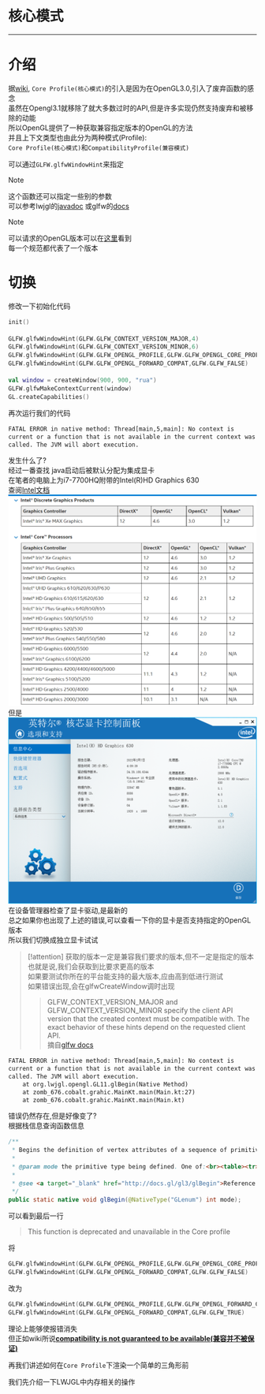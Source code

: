 # 核心模式

---

# 介绍

据[wiki](https://www.khronos.org/opengl/wiki/OpenGL_Context#Context_types),
`Core Profile(核心模式)`的引入是因为在OpenGL3.0,引入了废弃函数的感念  
虽然在Opengl3.1就移除了就大多数过时的API,但是许多实现仍然支持废弃和被移除的动能  
所以OpenGL提供了一种获取兼容指定版本的OpenGL的方法  
并且上下文类型也由此分为两种模式(Profile):  
`Core Profile(核心模式)`和`CompatibilityProfile(兼容模式)`

可以通过`GLFW.glfwWindowHint`来指定

> [!note]
> 这个函数还可以指定一些别的参数  
> 可以参考lwjgl的[javadoc](https://javadoc.lwjgl.org/org/lwjgl/glfw/GLFW.html#glfwWindowHint(int,int))
> 或glfw的[docs](https://www.glfw.org/docs/latest/window_guide.html#window_hints_ctx)

> [!note]
> 可以请求的OpenGL版本可以在[这里](https://www.khronos.org/registry/OpenGL/index_gl.php)看到  
> 每一个规范都代表了一个版本

# 切换

修改一下初始化代码

````kotlin
init()

GLFW.glfwWindowHint(GLFW.GLFW_CONTEXT_VERSION_MAJOR,4)
GLFW.glfwWindowHint(GLFW.GLFW_CONTEXT_VERSION_MINOR,6)
GLFW.glfwWindowHint(GLFW.GLFW_OPENGL_PROFILE,GLFW.GLFW_OPENGL_CORE_PROFILE)
GLFW.glfwWindowHint(GLFW.GLFW_OPENGL_FORWARD_COMPAT,GLFW.GLFW_FALSE)

val window = createWindow(900, 900, "rua")
GLFW.glfwMakeContextCurrent(window)
GL.createCapabilities()
````

再次运行我们的代码

````
FATAL ERROR in native method: Thread[main,5,main]: No context is current or a function that is not available in the current context was called. The JVM will abort execution.
````

发生什么了?  
经过一番查找 java启动后被默认分配为集成显卡  
在笔者的电脑上为i7-7700HQ附带的Intel(R)HD Graphics 630  
查阅[Intel文档](https://www.intel.com/content/www/us/en/support/articles/000005524/graphics.html)  
![img.png](IntelGpuOpenglSupport.png)
但是  
![img.png](IntelPanel.png)  
在设备管理器检查了显卡驱动,是最新的  
总之如果你也出现了上述的错误,可以查看一下你的显卡是否支持指定的OpenGL版本  
所以我们切换成独立显卡试试

> [!attention]
> 获取的版本一定是兼容我们要求的版本,但不一定是指定的版本  
> 也就是说,我们会获取到比要求更高的版本  
> 如果要测试你所在的平台能支持的最大版本,应由高到低进行测试  
> 如果错误出现,会在glfwCreateWindow调时出现
> > GLFW_CONTEXT_VERSION_MAJOR and GLFW_CONTEXT_VERSION_MINOR specify the client API version that the created context must be compatible with. The exact behavior of these hints depend on the requested client API.  
> 摘自[glfw docs](https://www.glfw.org/docs/latest/window.html#window_hints)

````
FATAL ERROR in native method: Thread[main,5,main]: No context is current or a function that is not available in the current context was called. The JVM will abort execution.
	at org.lwjgl.opengl.GL11.glBegin(Native Method)
	at zomb_676.cobalt.grahic.MainKt.main(Main.kt:27)
	at zomb_676.cobalt.grahic.MainKt.main(Main.kt)
````

错误仍然存在,但是好像变了?  
根据栈信息查询函数信息

````java
/**
 * Begins the definition of vertex attributes of a sequence of primitives to be transferred to the GL.
 *
 * @param mode the primitive type being defined. One of:<br><table><tr><td>{@link #GL_POINTS POINTS}</td><td>{@link #GL_LINE_STRIP LINE_STRIP}</td><td>{@link #GL_LINE_LOOP LINE_LOOP}</td><td>{@link #GL_LINES LINES}</td><td>{@link #GL_TRIANGLE_STRIP TRIANGLE_STRIP}</td><td>{@link #GL_TRIANGLE_FAN TRIANGLE_FAN}</td><td>{@link #GL_TRIANGLES TRIANGLES}</td></tr><tr><td>{@link GL32#GL_LINES_ADJACENCY LINES_ADJACENCY}</td><td>{@link GL32#GL_LINE_STRIP_ADJACENCY LINE_STRIP_ADJACENCY}</td><td>{@link GL32#GL_TRIANGLES_ADJACENCY TRIANGLES_ADJACENCY}</td><td>{@link GL32#GL_TRIANGLE_STRIP_ADJACENCY TRIANGLE_STRIP_ADJACENCY}</td><td>{@link GL40#GL_PATCHES PATCHES}</td><td>{@link #GL_POLYGON POLYGON}</td><td>{@link #GL_QUADS QUADS}</td></tr><tr><td>{@link #GL_QUAD_STRIP QUAD_STRIP}</td></tr></table>
 * 
 * @see <a target="_blank" href="http://docs.gl/gl3/glBegin">Reference Page</a> - <em>This function is deprecated and unavailable in the Core profile</em>
 */
public static native void glBegin(@NativeType("GLenum") int mode);
````

可以看到最后一行
> This function is deprecated and unavailable in the Core profile

将

````kotlin
GLFW.glfwWindowHint(GLFW.GLFW_OPENGL_PROFILE,GLFW.GLFW_OPENGL_CORE_PROFILE)
GLFW.glfwWindowHint(GLFW.GLFW_OPENGL_FORWARD_COMPAT,GLFW.GLFW_FALSE)
````

改为

````kotlin
GLFW.glfwWindowHint(GLFW.GLFW_OPENGL_PROFILE,GLFW.GLFW_OPENGL_FORWARD_COMPAT)
GLFW.glfwWindowHint(GLFW.GLFW_OPENGL_FORWARD_COMPAT,GLFW.GLFW_TRUE)
````

理论上能够使报错消失  
但正如wiki所说[**compatibility is not guaranteed to be available(兼容并不被保证)**](https://www.khronos.org/opengl/wiki/OpenGL_Context#Context_types)

再我们讲述如何在`Core Profile`下渲染一个简单的三角形前

我们先介绍一下LWJGL中内存相关的操作